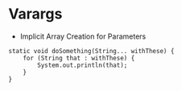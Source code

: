 # Varargs

* Implicit Array Creation for Parameters

```
static void doSomething(String... withThese) {
	for (String that : withThese) {
		System.out.println(that);
	}
}
```
